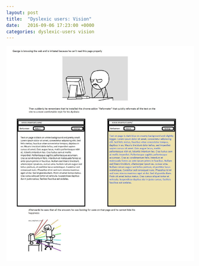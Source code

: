 ```yaml
---
layout: post
title:  "Dyslexic users: Vision"
date:   2016-09-06 17:23:00 +0000
categories: dyslexic-users vision
---
```


![Dyslexic Users Vision](/dyslex-vision.jpg)
